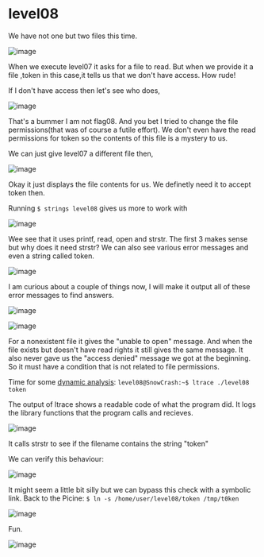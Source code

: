 # level08
We have not one but two files this time.

![image](https://github.com/user-attachments/assets/0f51ad1d-7c4b-4a1d-8210-33f0ade20606)

When we execute level07 it asks for a file to read. But when we provide it a file ,token in this case,it tells us that we don't have access. How rude!

If I don't have access then let's see who does,

![image](https://github.com/user-attachments/assets/4fecdfd8-e6f4-4ceb-9f4e-5c60d7066221)

That's a bummer I am not flag08. And you bet I tried to change the file permissions(that was of course a futile effort). We don't even have the read permissions for token so the contents of this file is a mystery to us.

We can just give level07 a different file then,

![image](https://github.com/user-attachments/assets/896750d1-dd2c-4dd6-8b61-e04e0dd44a54)

Okay it just displays the file contents for us. We definetly need it to accept token then.

Running `$ strings level08` gives us more to work with

![image](https://github.com/user-attachments/assets/de05e8b0-b144-4f5b-99fa-09e5ab385ae4)

Wee see that it uses printf, read, open and strstr. The first 3 makes sense but why does it need strstr? We can also see various error messages and even a string called token.

![image](https://github.com/user-attachments/assets/3a6df06c-642d-416d-b47a-08644da20203)

I am curious about a couple of things now, I will make it output all of these error messages to find answers.

![image](https://github.com/user-attachments/assets/ff73443b-d383-4857-97b4-b7bbcfe00a54)

![image](https://github.com/user-attachments/assets/0807852f-55dc-404f-9b06-1c57e62cb0c0)

For a nonexistent file it gives the "unable to open" message. And when the file exists but doesn't have read rights it still gives the same message. It also never gave us the "access denied" message we got at the beginning. So it must have a condition that is not related to file permissions.

Time for some [dynamic analysis](https://www.codementor.io/@packt/reverse-engineering-a-linux-executable-hello-world-rjceryk5d): `level08@SnowCrash:~$ ltrace ./level08 token`

The output of ltrace shows a readable code of what the program did. It logs the library functions that the program calls and recieves.

![image](https://github.com/user-attachments/assets/8902f3e0-f30a-4cf1-b676-3c9e57314cec)

It calls strstr to see if the filename contains the string "token"

We can verify this behaviour:

![image](https://github.com/user-attachments/assets/17e90802-1582-425c-ae53-cc5a11e34731)

It might seem a little bit silly but we can bypass this check with a symbolic link. Back to the Picine: `$ ln -s /home/user/level08/token /tmp/t0ken` 

![image](https://github.com/user-attachments/assets/91c0c5ea-1025-41b6-87bd-fe7525675e60)

Fun.

![image](https://github.com/user-attachments/assets/2e302dcc-1018-47dc-afcf-16f65edc6fdb)
